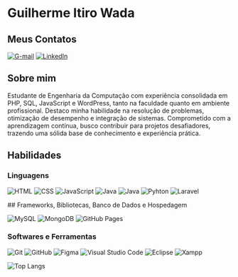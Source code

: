 # Guilherme Itiro Wada

## Meus Contatos

[![G-mail](https://img.shields.io/badge/Gmail-000?style=for-the-badge&logo=gmail&logoColor=%23EA4335&labelColor=%23ffffff&color=%238000ff)](mailto:wadas3241@gmail.com)
[![LinkedIn](https://img.shields.io/badge/LinkedIn-000?style=for-the-badge&logo=linkedin&logoColor=%230A66C2&labelColor=%23ffffff&color=%238000ff)](https://www.linkedin.com/in/guilherme-wada/)

## Sobre mim

Estudante de Engenharia da Computação com experiência consolidada em PHP, SQL, JavaScript e WordPress, tanto na faculdade quanto em ambiente profissional. Destaco minha habilidade na resolução de problemas, otimização de desempenho e integração de sistemas. Comprometido com a aprendizagem contínua, busco contribuir para projetos desafiadores, trazendo uma sólida base de conhecimento e experiência prática.

## Habilidades

### Linguagens

![HTML](https://img.shields.io/badge/HTML-000?style=for-the-badge&logo=html5&logoColor=%23E34F26&labelColor=%23ffffff&color=%238000ff)
![CSS](https://img.shields.io/badge/CSS-000?style=for-the-badge&logo=css3&logoColor=%231572B6&labelColor=%23ffffff&color=%238000ff)
![JavaScript](https://img.shields.io/badge/Javascript-000?style=for-the-badge&logo=javascript&logoColor=%23F7DF1E&labelColor=%23ffffff&color=%238000ff)
![Java](https://img.shields.io/badge/Java-000?style=for-the-badge&logo=openjdk&logoColor=%23FF0000&labelColor=%23ffffff&color=%238000ff)
![Java](https://img.shields.io/badge/PHP-000?style=for-the-badge&logo=openjdk&logoColor=%23FF0000&labelColor=%23ffffff&color=%238000ff)
![Pyhton](https://img.shields.io/badge/Pyhton-000?style=for-the-badge&logo=Pyhton&logoColor=%23F7DF1E&labelColor=%23ffffff&color=%238000ff)
![Laravel](https://img.shields.io/badge/Laravel-000?style=for-the-badge&logo=Laravel&logoColor=%23F7DF1E&labelColor=%23ffffff&color=%FF2D20)

  
</div>
## Frameworks, Bibliotecas, Banco de Dados e Hospedagem

![MySQL](https://img.shields.io/badge/MySQL-000?style=for-the-badge&logo=mysql&logoColor=%234479A1&labelColor=%23ffffff&color=%238000ff)
![MongoDB](https://img.shields.io/badge/MongoDB-000?style=for-the-badge&logo=mongodb&logoColor=%2347A248&labelColor=%23ffffff&color=%238000ff)
![GitHub Pages](https://img.shields.io/badge/GitHub%20Pages-000?style=for-the-badge&logo=githubpages&logoColor=%23222222&labelColor=%23ffffff&color=%238000ff)

### Softwares e Ferramentas

![Git](https://img.shields.io/badge/Git-000?style=for-the-badge&logo=git&logoColor=%23F05032&labelColor=%23ffffff&color=%238000ff)
![GitHub](https://img.shields.io/badge/GitHub-000?style=for-the-badge&logo=github&logoColor=%23181717&labelColor=%23ffffff&color=%238000ff)
![Figma](https://img.shields.io/badge/Figma-000?style=for-the-badge&logo=figma&logoColor=%23F24E1E&labelColor=%23ffffff&color=%238000ff)
![Visual Studio Code](https://img.shields.io/badge/Visual_Studio_Code-000?style=for-the-badge&logo=visualstudiocode&logoColor=%23007ACC&labelColor=%23ffffff&color=%238000ff)
![Eclipse](https://img.shields.io/badge/Eclipse-000?style=for-the-badge&logo=Eclipse&logoColor=%23007ACC&labelColor=%23ffffff&color=%238000ff)
![Xampp](https://img.shields.io/badge/Xampp-000?style=for-the-badge&logo=Xampp&logoColor=%23007ACC&labelColor=%23ffffff&color=%238000ff)

![Top Langs](https://github-readme-stats.vercel.app/api/top-langs/?username=guiwada&layout=compact)
